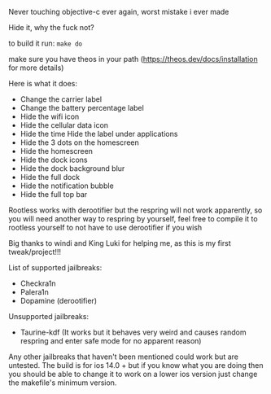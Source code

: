 Never touching objective-c ever again, worst mistake i ever made

Hide it, why the fuck not?

to build it run: ```make do```


make sure you have theos in your path (https://theos.dev/docs/installation for more details)

Here is what it does: 
- Change the carrier label 
- Change the battery percentage label 
- Hide the wifi icon 
- Hide the cellular data icon 
- Hide the time Hide the label under applications 
- Hide the 3 dots on the homescreen 
- Hide the homescreen 
- Hide the dock icons 
- Hide the dock background blur 
- Hide the full dock 
- Hide the notification bubble 
- Hide the full top bar

Rootless works with derootifier but the respring will not work apparently, so you will need another way to respring by yourself, feel free to compile it to rootless yourself to not have to use derootifier if you wish

Big thanks to windi and King Luki for helping me, as this is my first tweak/project!!!

List of supported jailbreaks:
- Checkra1n
- Palera1n
- Dopamine (derootifier)

Unsupported jailbreaks:
- Taurine-kdf (It works but it behaves very weird and causes random respring and enter safe mode for no apparent reason)

Any other jailbreaks that haven't been mentioned could work but are untested.
The build is for ios 14.0 + but if you know what you are doing then you should be able to change it to work on a lower ios version just change the makefile's minimum version.

